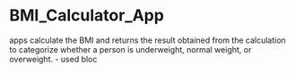 # BMI_Calculator_App
 apps calculate the  BMI and returns the result obtained from the calculation to categorize whether a person is underweight, normal weight, or overweight. - used bloc 

